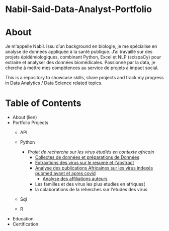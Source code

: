 # Nabil-Said-Data-Analyst-Portfolio

# About

Je m'appelle Nabil. 
Issu d’un background en biologie, je me spécialise en analyse de données appliquée à la santé publique. J’ai travaillé sur des projets épidémiologiques, combinant Python, Excel et NLP (scispaCy) pour extraire et analyser des données biomédicales.
Passionné par la data, je cherche à mettre mes compétences au service de projets à impact social.


This is a repository to showcase skills, share projects and track my progress in Data Analytics / Data Science related topics.

# Table of Contents
 - About (lien)
 - Portfolio Projects
    - API 
    - Python
      - *Projet de recherche sur les virus étudiés en contexte africain*  
        - [Collectes de données et  préparations de Données](https://github.com/nabil1said/Nabil-Said-Data_Analyst-Portfolio/blob/main/Pubmed_extraction_des_donn%C3%A9es_sur_les_fichier_txt_1.ipynb)
        - [Extraxtions des virus sur le resumé et l'abstract](https://github.com/nabil1said/Nabil-Said-Data_Analyst-Portfolio/blob/main/pubmed_extratction_des_virus_step4.ipynb)
        - [Analyse des publications Africaines sur les virus indexés pubmed   avant et apres covid](https://github.com/nabil1said/Nabil-Said-Data_Analyst-Portfolio/blob/main/pubmed_analyse_de_donnes_exploratoire.ipynb)
          - [Analyse des affiliations auteurs](https://github.com/nabil1said/Nabil-Said-Data_Analyst-Portfolio/blob/main/pubmed_pour_pour_analyse_des_affiliations.ipynb)
        - Les familles et des virus  les  plus etudies en afriques(
        - la colaborations de la reherches  sur  l'etudes  des virus
     
    - Sql
    - R
- Education
- Certification



          
 

